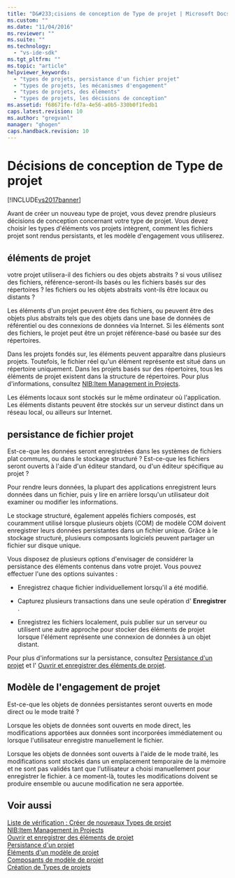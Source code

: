 ```yaml
---
title: "D&#233;cisions de conception de Type de projet | Microsoft Docs"
ms.custom: ""
ms.date: "11/04/2016"
ms.reviewer: ""
ms.suite: ""
ms.technology: 
  - "vs-ide-sdk"
ms.tgt_pltfrm: ""
ms.topic: "article"
helpviewer_keywords: 
  - "types de projets, persistance d'un fichier projet"
  - "types de projets, les mécanismes d'engagement"
  - "types de projets, des éléments"
  - "types de projets, les décisions de conception"
ms.assetid: f68671fe-fd7a-4e56-a0b5-330b0f1fedb1
caps.latest.revision: 10
ms.author: "gregvanl"
manager: "ghogen"
caps.handback.revision: 10
---
```

# D&#233;cisions de conception de Type de projet
[!INCLUDE[vs2017banner](../../code-quality/includes/vs2017banner.md)]

Avant de créer un nouveau type de projet, vous devez prendre plusieurs décisions de conception concernant votre type de projet.  Vous devez choisir les types d'éléments vos projets intègrent, comment les fichiers projet sont rendus persistants, et les modèle d'engagement vous utiliserez.  
  
## éléments de projet  
 votre projet utilisera\-il des fichiers ou des objets abstraits ?  si vous utilisez des fichiers, référence\-seront\-ils basés ou les fichiers basés sur des répertoires ?  les fichiers ou les objets abstraits vont\-ils être locaux ou distants ?  
  
 Les éléments d'un projet peuvent être des fichiers, ou peuvent être des objets plus abstraits tels que des objets dans une base de données de référentiel ou des connexions de données via Internet.  Si les éléments sont des fichiers, le projet peut être un projet référence\-basé ou basée sur des répertoires.  
  
 Dans les projets fondés sur, les éléments peuvent apparaître dans plusieurs projets.  Toutefois, le fichier réel qu'un élément représente est situé dans un répertoire uniquement.  Dans les projets basés sur des répertoires, tous les éléments de projet existent dans la structure de répertoires.  Pour plus d'informations, consultez [NIB:Item Management in Projects](http://msdn.microsoft.com/fr-fr/762e606b-7f44-4b66-97a1-e30a703654a0).  
  
 Les éléments locaux sont stockés sur le même ordinateur où l'application.  Les éléments distants peuvent être stockés sur un serveur distinct dans un réseau local, ou ailleurs sur Internet.  
  
## persistance de fichier projet  
 Est\-ce\-que les données seront enregistrées dans les systèmes de fichiers plat communs, ou dans le stockage structuré ?  Est\-ce\-que les fichiers seront ouverts à l'aide d'un éditeur standard, ou d'un éditeur spécifique au projet ?  
  
 Pour rendre leurs données, la plupart des applications enregistrent leurs données dans un fichier, puis y lire en arrière lorsqu'un utilisateur doit examiner ou modifier les informations.  
  
 Le stockage structuré, également appelés fichiers composés, est couramment utilisé lorsque plusieurs objets \(COM\) de modèle COM doivent enregistrer leurs données persistantes dans un fichier unique.  Grâce à le stockage structuré, plusieurs composants logiciels peuvent partager un fichier sur disque unique.  
  
 Vous disposez de plusieurs options d'envisager de considérer la persistance des éléments contenus dans votre projet.  Vous pouvez effectuer l'une des options suivantes :  
  
-   Enregistrez chaque fichier individuellement lorsqu'il a été modifié.  
  
-   Capturez plusieurs transactions dans une seule opération d' **Enregistrer** .  
  
-   Enregistrez les fichiers localement, puis publier sur un serveur ou utilisent une autre approche pour stocker des éléments de projet lorsque l'élément représente une connexion de données à un objet distant.  
  
 Pour plus d'informations sur la persistance, consultez [Persistance d'un projet](../../extensibility/internals/project-persistence.md) et l' [Ouvrir et enregistrer des éléments de projet](../../extensibility/internals/opening-and-saving-project-items.md).  
  
## Modèle de l'engagement de projet  
 Est\-ce\-que les objets de données persistantes seront ouverts en mode direct ou le mode traité ?  
  
 Lorsque les objets de données sont ouverts en mode direct, les modifications apportées aux données sont incorporées immédiatement ou lorsque l'utilisateur enregistre manuellement le fichier.  
  
 Lorsque les objets de données sont ouverts à l'aide de le mode traité, les modifications sont stockés dans un emplacement temporaire de la mémoire et ne sont pas validés tant que l'utilisateur a choisi manuellement pour enregistrer le fichier.  à ce moment\-là, toutes les modifications doivent se produire ensemble ou aucune modification ne sera apportée.  
  
## Voir aussi  
 [Liste de vérification : Créer de nouveaux Types de projet](../../extensibility/internals/checklist-creating-new-project-types.md)   
 [NIB:Item Management in Projects](http://msdn.microsoft.com/fr-fr/762e606b-7f44-4b66-97a1-e30a703654a0)   
 [Ouvrir et enregistrer des éléments de projet](../../extensibility/internals/opening-and-saving-project-items.md)   
 [Persistance d'un projet](../../extensibility/internals/project-persistence.md)   
 [Éléments d'un modèle de projet](../../extensibility/internals/elements-of-a-project-model.md)   
 [Composants de modèle de projet](../../extensibility/internals/project-model-core-components.md)   
 [Création de Types de projets](../../extensibility/internals/creating-project-types.md)
